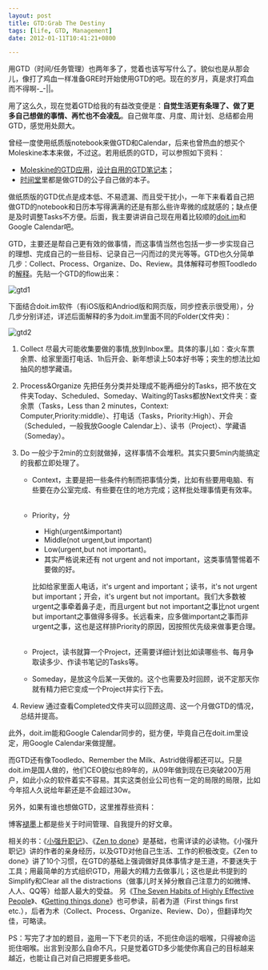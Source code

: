 ```yaml
---
layout: post
title: GTD:Grab The Destiny
tags: [life, GTD, Management]
date: 2012-01-11T10:41:21+0800

---
```


用GTD（时间/任务管理）也两年多了，觉着也该写写什么了。貌似也是从那会儿，像打了鸡血一样准备GRE时开始使用GTD的吧。现在的岁月，真是求打鸡血而不得啊-\_-||。

用了这么久，现在觉着GTD给我的有益改变便是：**自觉生活更有条理了、做了更多自己想做的事情、再忙也不会凌乱**。自己做年度、月度、周计划、总结都会用GTD，感觉用处颇大。

曾经一度使用纸质版notebook来做GTD和Calendar，后来也曾热血的想买个Moleskine本本来做，不过这。若用纸质的GTD，可以参照如下资料：

 *  [Moleskine的GTD应用][Moleskine_GTD]，[设计自用的GTD笔记本][GTD]；
 *  [时间堂][Link 1]里都是做GTD的公子自己做的本子。  
    

做纸质版的GTD优点是成本低、不易遗漏、而且受干扰小，一年下来看着自己把做GTD的notebook和日历本写得满满的还是有那么些许卑微的成就感的；缺点便是及时调整Tasks不方便。后面，我主要讲讲自己现在用着比较顺的[doit.im][]和Google Calendar吧。

GTD，主要还是帮自己更有效的做事情，而这事情当然也包括一步一步实现自己的理想、完成自己的一些目标、记录自己一闪而过的灵光等等。GTD也久分简单几步：Collect、Process、Organize、Do、Review。具体解释可参照Toodledo的[解释][Link 2]。先贴一个GTD的flow出来：

![gtd1]  

下面结合doit.im软件（有iOS版和Andriod版和网页版，同步控表示很受用），分几步分别详述，详述后面解释的多为doit.im里面不同的Folder(文件夹)：

![gtd2] 

1.  Collect 尽最大可能收集要做的事情,放到Inbox里。具体的事儿如：查火车票余票、给家里面打电话、1h后开会、新年想读上50本好书等；突生的想法比如抽风的想学藏语。
2.  Process&Organize 先把任务分类并处理成不能再细分的Tasks，把不放在文件夹Today、Scheduled、Someday、Waiting的Tasks都放Next文件夹：查余票（Tasks，Less than 2 minutes，Context: Computer,Priority:middle）、打电话（Tasks，Priority:High）、开会（Scheduled，一般我放Google Calendar上）、读书（Project）、学藏语（Someday）。
3.  Do 一般少于2min的立刻就做掉，这样事情不会堆积。其实只要5min内能搞定的我都立即处理了。
    
     *  Context，主要是把一些条件约制而把事情分类，比如有些要用电脑、有些要在办公室完成、有些要在住的地方完成；这样批处理事情更有效率。                
     *  Priority，分
         - High(urgent&important)
         - Middle(not urgent,but important)
         - Low(urgent,but not important)。
         - 其实严格说来还有 not urgent and not important，这类事情警惕着不要做的好。
         
        比如给家里面人电话，it's urgent and important；读书，it's not urgent but important；开会，it's urgent but not important。我们大多数被urgent之事牵着鼻子走，而且urgent but not important之事比not urgent but important之事做得多得多。长远看来，应多做important之事而非urgent之事，这也是这样排Priority的原因，因按照优先级来做事更合理。                
     *  Project，读书就算一个Project，还需要详细计划比如读哪些书、每月争取读多少、作读书笔记的Tasks等。             
     *  Someday，是放这今后某一天做的。这个也需要及时回顾，说不定那天你就有精力把它变成一个Project并实行下去。                
    
4.  Review 通过查看Completed文件夹可以回顾这周、这一个月做GTD的情况，总结并提高。

此外，doit.im能和Google Calendar同步的，挺方便，毕竟自己在doit.im里设定，用Google Calendar来做提醒。

而GTD还有像Toodledo、Remember the Milk、Astrid做得都还可以。只是doit.im是国人做的，他们CEO貌似也89年的，从09年做到现在已突破200万用户，如此小众的软件着实不容易。其实这类创业公司也有一定的局限的局限，比如今年招人久说给年薪还是不会超过30w。  


另外，如果有谁也想做GTD，这里推荐些资料：

博客[褪墨][Link 3]上都是些关于时间管理、自我提升的好文章。

相关的书：《[小强升职记][Link 4]》、《[Zen to done]》是基础，也需详读的必读物。《小强升职记》讲的作者的亲身经历，以及GTD对他自己生活、工作的积极改变。《Zen to done》讲了10个习惯，在GTD的基础上强调做好具体事情才是王道，不要迷失于工具；用最简单的方式组织GTD，用最大的精力去做事儿；这也是此书提到的Simplify和Clear all the distractions（做事儿时关掉分散自己注意力的如微博、人人、QQ等）给鄙人最大的受益。 另《[The Seven Habits of Highly Effective People]》、《[Getting things done]》也可参读，前者为道（First things first etc.），后者为术（Collect、Process、Organize、Review、Do），但翻译均欠佳，可略读。

PS：写完了才加的题目，盗用一下下老贝的话，不扼住命运的咽喉，只得被命运扼住咽喉。出言到没那么自命不凡，只是觉着GTD多少能使你离自己的目标越来越近，也能让自己对自己把握更多些吧。  

[Moleskine_GTD]: http://www.mifengtd.cn/articles/gtd-moleskine-hack-mifengtd.html
[GTD]: http://blog.163.com/kazeno_aya/blog/static/178028085201142052443831/
[Link 1]: http://gtd001.taobao.com/
[doit.im]: https://i.doit.im/
[Link 2]: http://www.toodledo.com/info/gtd.php
[gtd1]: {{site.baseurl}}/assets/posts/images/2012-01-11-gtd1.gif
[gtd2]: {{site.baseurl}}/assets/posts/images/2012-01-11-gtd2.jpeg
[Link 3]: http://www.mifengtd.cn/
[Link 4]: http://book.douban.com/subject/3558629/
[Zen to done]: http://book.douban.com/subject/3296364/
[The Seven Habits of Highly Effective People]: http://book.douban.com/subject/1048007/
[Getting things done]: http://book.douban.com/subject/4849382/